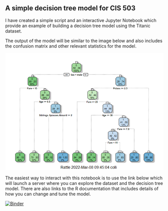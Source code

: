## A simple decision tree model for CIS 503

I have created a simple script and an interactive Jupyter Notebook which provide an example of building a decision tree model using the Titanic dataset.

The output of the model will be similar to the image below and also includes the confusion matrix and other relevant statistics for the model.

<img src="images/decision_tree.png">

The easiest way to interact with this notebook is to use the link below which will launch a server where you can explore the dataset and the decision tree model. There are also links to the R documentation that includes details of how you can change and tune the model.

[![Binder](https://mybinder.org/badge_logo.svg)](https://mybinder.org/v2/gh/azbones/r-decision-tree/HEAD?urlpath=nteract/tree/TitanicNotebook.ipynb)
